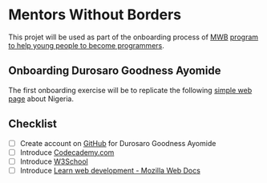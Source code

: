 # Mentors Without Borders

This projet will be used as part of the onboarding process of [MWB](https://mentorswithoutborders.net) [program to help young people to become programmers](https://mentorswithoutborders.net/programming.php).

## Onboarding Durosaro Goodness Ayomide

The first onboarding exercise will be to replicate the following [simple web page](https://6wxkvk3oyz.codesandbox.io/) about Nigeria.

## Checklist

- [ ] Create account on [GitHub](https://github.com) for Durosaro Goodness Ayomide
- [ ] Introduce [Codecademy.com](https://codecademy.com)
- [ ] Introduce [W3School](https://www.w3schools.com)
- [ ] Introduce [Learn web development - Mozilla Web Docs](https://developer.mozilla.org/en-US/docs/Learn) 
